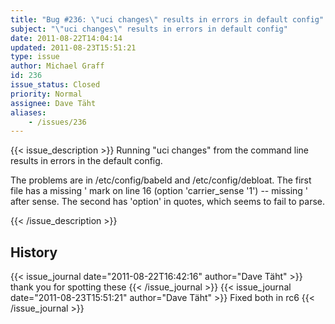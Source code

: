 ```yaml
---
title: "Bug #236: \"uci changes\" results in errors in default config"
subject: "\"uci changes\" results in errors in default config"
date: 2011-08-22T14:04:14
updated: 2011-08-23T15:51:21
type: issue
author: Michael Graff
id: 236
issue_status: Closed
priority: Normal
assignee: Dave Täht
aliases:
    - /issues/236
---
```


{{< issue_description >}}
Running "uci changes" from the command line results in errors in the
default config.

The problems are in /etc/config/babeld and /etc/config/debloat. The
first file has a missing ' mark on line 16 (option 'carrier\_sense '1')
-- missing ' after sense. The second has 'option' in quotes, which seems
to fail to parse.


{{< /issue_description >}}

## History
{{< issue_journal date="2011-08-22T16:42:16" author="Dave Täht" >}}
thank you for spotting these![]()
{{< /issue_journal >}}
{{< issue_journal date="2011-08-23T15:51:21" author="Dave Täht" >}}
Fixed both in rc6
{{< /issue_journal >}}

